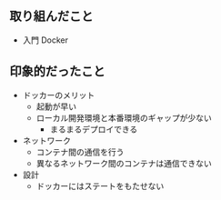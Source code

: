 ## 取り組んだこと

- 入門 Docker

## 印象的だったこと

- ドッカーのメリット
  - 起動が早い
  - ローカル開発環境と本番環境のギャップが少ない
    - まるまるデプロイできる
- ネットワーク
  - コンテナ間の通信を行う
  - 異なるネットワーク間のコンテナは通信できない
- 設計
  - ドッカーにはステートをもたせない
